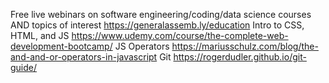Free live webinars on software engineering/coding/data science courses AND topics of interest https://generalassemb.ly/education
Intro to CSS, HTML, and JS https://www.udemy.com/course/the-complete-web-development-bootcamp/
JS Operators https://mariusschulz.com/blog/the-and-and-or-operators-in-javascript
Git https://rogerdudler.github.io/git-guide/
